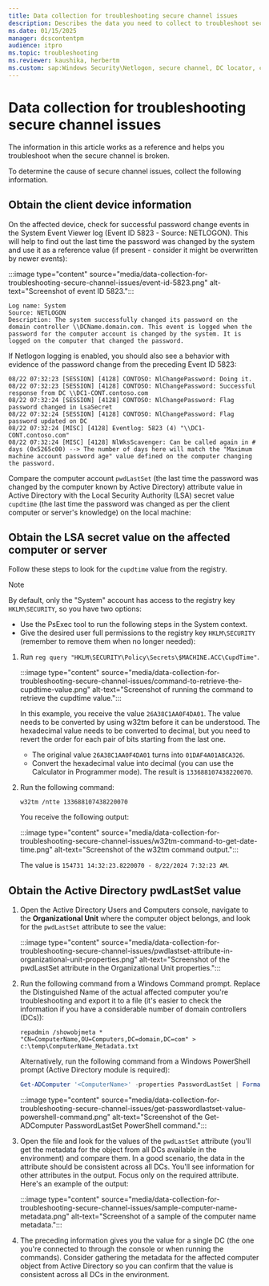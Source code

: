 ```yaml
---
title: Data collection for troubleshooting secure channel issues
description: Describes the data you need to collect to troubleshoot secure channel issues.
ms.date: 01/15/2025
manager: dcscontentpm
audience: itpro
ms.topic: troubleshooting
ms.reviewer: kaushika, herbertm
ms.custom: sap:Windows Security\Netlogon, secure channel, DC locator, csstroubleshoot
---
```

# Data collection for troubleshooting secure channel issues

The information in this article works as a reference and helps you troubleshoot when the secure channel is broken.

To determine the cause of secure channel issues, collect the following information. 

## Obtain the client device information

On the affected device, check for successful password change events in the System Event Viewer log (Event ID 5823 - Source: NETLOGON). This will help to find out the last time the password was changed by the system and use it as a reference value (if present - consider it might be overwritten by newer events):

:::image type="content" source="media/data-collection-for-troubleshooting-secure-channel-issues/event-id-5823.png" alt-text="Screenshot of event ID 5823.":::

```output
Log name: System  
Source: NETLOGON  
Description: The system successfully changed its password on the domain controller \\DCName.domain.com. This event is logged when the password for the computer account is changed by the system. It is logged on the computer that changed the password.
```

If Netlogon logging is enabled, you should also see a behavior with evidence of the password change from the preceding Event ID 5823:

```output
08/22 07:32:23 [SESSION] [4128] CONTOSO: NlChangePassword: Doing it.
08/22 07:32:23 [SESSION] [4128] CONTOSO: NlChangePassword: Successful response from DC \\DC1-CONT.contoso.com
08/22 07:32:24 [SESSION] [4128] CONTOSO: NlChangePassword: Flag password changed in LsaSecret
08/22 07:32:24 [SESSION] [4128] CONTOSO: NlChangePassword: Flag password updated on DC
08/22 07:32:24 [MISC] [4128] Eventlog: 5823 (4) "\\DC1-CONT.contoso.com" 
08/22 07:32:24 [MISC] [4128] NlWksScavenger: Can be called again in # days (0x5265c00) --> The number of days here will match the "Maximum machine account password age" value defined on the computer changing the password. 
```

Compare the computer account `pwdLastSet` (the last time the password was changed by the computer known by Active Directory) attribute value in Active Directory with the Local Security Authority (LSA) secret value `cupdtime` (the last time the password was changed as per the client computer or server's knowledge) on the local machine:

## Obtain the LSA secret value on the affected computer or server

Follow these steps to look for the `cupdtime` value from the registry.

> [!NOTE]
> By default, only the "System" account has access to the registry key `HKLM\SECURITY`, so you have two options:
> - Use the PsExec tool to run the following steps in the System context.
> - Give the desired user full permissions to the registry key `HKLM\SECURITY` (remember to remove them when no longer needed):

1. Run `reg query "HKLM\SECURITY\Policy\Secrets\$MACHINE.ACC\CupdTime"`.  

   :::image type="content" source="media/data-collection-for-troubleshooting-secure-channel-issues/command-to-retrieve-the-cupdtime-value.png" alt-text="Screenshot of running the command to retrieve the cupdtime value.":::

   In this example, you receive the value `26A38C1AA0F4DA01`. The value needs to be converted by using w32tm before it can be understood. The hexadecimal value needs to be converted to decimal, but you need to revert the order for each pair of bits starting from the last one.

   - The original value `26A38C1AA0F4DA01` turns into `01DAF4A01A8CA326`.
   - Convert the hexadecimal value into decimal (you can use the Calculator in Programmer mode). The result is `133688107438220070`.

2. Run the following command:

   ```console
   w32tm /ntte 133688107438220070
   ```

   You receive the following output:

   :::image type="content" source="media/data-collection-for-troubleshooting-secure-channel-issues/w32tm-command-to-get-date-time.png" alt-text="Screenshot of the w32tm command output.":::

   The value is `154731 14:32:23.8220070 - 8/22/2024 7:32:23 AM`.

## Obtain the Active Directory pwdLastSet value

1. Open the Active Directory Users and Computers console, navigate to the **Organizational Unit** where the computer object belongs, and look for the `pwdLastSet` attribute to see the value:

   :::image type="content" source="media/data-collection-for-troubleshooting-secure-channel-issues/pwdlastset-attribute-in-organizational-unit-properties.png" alt-text="Screenshot of the pwdLastSet attribute in the Organizational Unit properties.":::

2. Run the following command from a Windows Command prompt. Replace the Distinguished Name of the actual affected computer you're troubleshooting and export it to a file (it's easier to check the information if you have a considerable number of domain controllers (DCs)):

   ```console
   repadmin /showobjmeta * "CN=ComputerName,OU=Computers,DC=domain,DC=com" > c:\temp\ComputerName_Metadata.txt
   ```

   Alternatively, run the following command from a Windows PowerShell prompt (Active Directory module is required):

   ```powershell
   Get-ADComputer '<ComputerName>' -properties PasswordLastSet | Format-List
   ```

   :::image type="content" source="media/data-collection-for-troubleshooting-secure-channel-issues/get-passwordlastset-value-powershell-command.png" alt-text="Screenshot of the Get-ADComputer PasswordLastSet PowerShell command.":::

3. Open the file and look for the values of the `pwdLastSet` attribute (you'll get the metadata for the object from all DCs available in the environment) and compare them. In a good scenario, the data in the attribute should be consistent across all DCs. You'll see information for other attributes in the output. Focus only on the required attribute. Here's an example of the output:

   :::image type="content" source="media/data-collection-for-troubleshooting-secure-channel-issues/sample-computer-name-metadata.png" alt-text="Screenshot of a sample of the computer name metadata.":::

4. The preceding information gives you the value for a single DC (the one you're connected to through the console or when running the commands). Consider gathering the metadata for the affected computer object from Active Directory so you can confirm that the value is consistent across all DCs in the environment.
